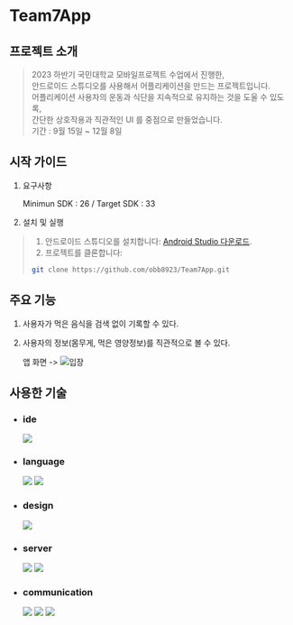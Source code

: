 # Team7App

## 프로젝트 소개
>2023 하반기 국민대학교 모바일프로젝트 수업에서 진행한,   
>안드로이드 스튜디오를 사용해서 어플리케이션을 만드는 프로젝트입니다.   
>어플리케이션 사용자의 운동과 식단을 지속적으로 유지하는 것을 도울 수 있도록,   
>간단한 상호작용과 직관적인 UI 를 중점으로 만들었습니다.   
>기간 : 9월 15일 ~ 12월 8일

## 시작 가이드
1. 요구사항
   
   Minimun SDK : 26 / Target SDK : 33
2. 설치 및 실행
> 1. 안드로이드 스튜디오를 설치합니다: [Android Studio 다운로드](https://developer.android.com/studio).
> 2. 프로젝트를 클론합니다:
>
>   ```bash
>   git clone https://github.com/obb8923/Team7App.git
>   ```

## 주요 기능
1. 사용자가 먹은 음식을 검색 없이 기록할 수 있다.
2. 사용자의 정보(몸무게, 먹은 영양정보)를 직관적으로 볼 수 있다.

   앱 화면 ->
   ![입장](https://github.com/obb8923/Team7App/assets/59199893/ede9058a-1a19-45e1-9471-80c5a8f02255)
  




## 사용한 기술
* ### ide
  <img src="https://img.shields.io/badge/android studio-3DDC84?style=for-the-badge&logo=androidstudio&logoColor=white">
* ### language
  <img src="https://img.shields.io/badge/kotlin-7F52FF?style=for-the-badge&logo=kotlin&logoColor=white"> <img src="https://img.shields.io/badge/java-007396?style=for-the-badge&logo=java&logoColor=white">
* ### design
  <img src="https://img.shields.io/badge/figma-F24E1E?style=for-the-badge&logo=figma&logoColor=white">
* ### server
  <img src="https://img.shields.io/badge/firebase-FFCA28?style=for-the-badge&logo=firebase&logoColor=white"> <img src="https://img.shields.io/badge/firestore-FFCA28?style=for-the-badge&logo=firebase&logoColor=white">

* ### communication
  <img src="https://img.shields.io/badge/github-181717?style=for-the-badge&logo=github&logoColor=white"> <img src="https://img.shields.io/badge/git-F05032?style=for-the-badge&logo=git&logoColor=white"> <img src="https://img.shields.io/badge/notion-000000?style=for-the-badge&logo=notion&logoColor=white">
